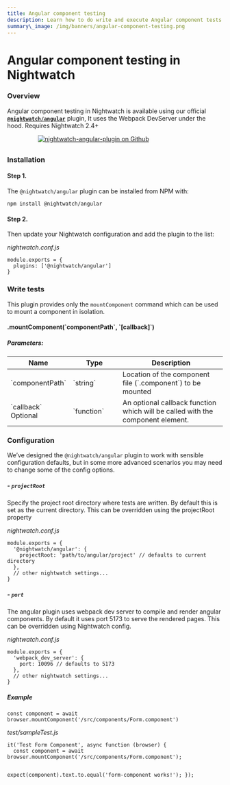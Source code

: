 ```yaml
---
title: Angular component testing
description: Learn how to do write and execute Angular component tests in Nightwatch.
summary\_image: /img/banners/angular-component-testing.png
---
```

<div class="page-header"><h1>Angular component testing in Nightwatch</h1></div>

### Overview
Angular component testing in Nightwatch is available using our official **[`@nightwatch/angular`][1]** plugin, It uses the Webpack DevServer under the hood. Requires Nightwatch 2.4+  

<div style="text-align: center; max-width: 80%; margin-bottom: 30px; ">
<a href="https://github.com/nightwatchjs/nightwatch-plugin-angular"><img class="github-embed" src="https://opengraph.githubassets.com/default/nightwatchjs/nightwatch-plugin-angular" alt="nightwatch-angular-plugin on Github" /></a>
</div>

### Installation

#### Step 1.
The `@nightwatch/angular` plugin can be installed from NPM with:

<pre class="hide-indicator"><code class="language-bash">npm install @nightwatch/angular</code></pre>

#### Step 2.
Then update your Nightwatch configuration and add the plugin to the list:

<div class="sample-test">
<i>nightwatch.conf.js</i><pre class="line-numbers"><code class="language-javascript">module.exports = {
  plugins: ['@nightwatch/angular']
}
</code></pre></div>


### Write tests

This plugin provides only the `mountComponent` command which can be used to mount a component in isolation.

<div class="apimethod">
  <h4>.mountComponent(`componentPath`, `[callback]`)</h4>

<h5>Parameters:</h5>
  <div class="table-responsive">
    <table class="table table-bordered table-striped">
      <thead>
      <tr>
        <th style="width: 100px;">Name</th>
        <th style="width: 100px;">Type</th>
        <th>Description</th>
      </tr>
      </thead>
      <tbody>
      <tr>
        <td>`componentPath`</td>
        <td>`string`</td>
        <td>Location of the component file (`.component`) to be mounted</td>
      </tr>
			<tr>
        <td>`callback`<br><span class="optional">Optional</span></td>
        <td>`function`</td>
        <td>An optional callback function which will be called with the component element.</td>
      </tr>
      </tbody>
    </table>
  </div>
</div>

### Configuration
We’ve designed the `@nightwatch/angular` plugin to work with sensible configuration defaults, but in some more advanced scenarios you may need to change some of the config options. 

##### - `projectRoot`
Specify the project root directory where tests are written. By default this is set as the current directory. This can be overridden using the projectRoot property

<div class="sample-test"><i>nightwatch.conf.js</i><pre class="line-numbers language-javascript"><code class="language-javascript">module.exports = {
  '@nightwatch/angular': {
    projectRoot: 'path/to/angular/project' // defaults to current directory
  },
  // other nightwatch settings...
}
</code></pre></div>

##### - `port`
The angular plugin uses webpack dev server to compile and render angular components. By default it uses port 5173 to serve the rendered pages. This can be overridden using Nightwatch config.

<div class="sample-test"><i>nightwatch.conf.js</i><pre class="line-numbers language-javascript"><code class="language-javascript">module.exports = {
  'webpack_dev_server': {
    port: 10096 // defaults to 5173
  },
  // other nightwatch settings...
}
</code></pre></div>

##### Example
<div class="sample-test"><pre data-language="javascript"><code class="language-javascript">const component = await browser.mountComponent('/src/components/Form.component')</code></pre></div>

<div class="sample-test"><i>test/sampleTest.js</i><pre class="line-numbers language-javascript"><code class="language-javascript">it('Test Form Component', async function (browser) {
  const component = await browser.mountComponent('/src/components/Form.component');

  expect(component).text.to.equal('form-component works!');
});
</code></pre></div>







[1]:	https://github.com/nightwatchjs/nightwatch-plugin-angular
